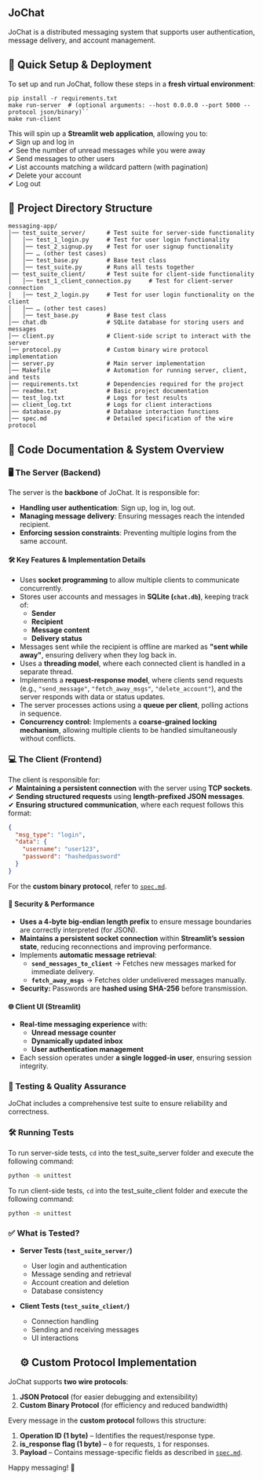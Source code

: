 ## JoChat  
JoChat is a distributed messaging system that supports user authentication, message delivery, and account management.

## 🚀 Quick Setup & Deployment  
To set up and run JoChat, follow these steps in a **fresh virtual environment**:

```
pip install -r requirements.txt
make run-server  # (optional arguments: --host 0.0.0.0 --port 5000 --protocol json/binary)``
make run-client
```

This will spin up a **Streamlit web application**, allowing you to:  
✔ Sign up and log in  
✔ See the number of unread messages while you were away  
✔ Send messages to other users  
✔ List accounts matching a wildcard pattern (with pagination)  
✔ Delete your account  
✔ Log out  

## 📂 Project Directory Structure 
``` 
messaging-app/
│── test_suite_server/      # Test suite for server-side functionality
│   │── test_1_login.py     # Test for user login functionality
│   │── test_2_signup.py    # Test for user signup functionality
│   │── … (other test cases)
│   │── test_base.py        # Base test class
│   │── test_suite.py       # Runs all tests together
│── test_suite_client/      # Test suite for client-side functionality
│   │── test_1_client_connection.py     # Test for client-server connection
│   │── test_2_login.py     # Test for user login functionality on the client
│   │── … (other test cases)
│   │── test_base.py        # Base test class
│── chat.db                 # SQLite database for storing users and messages
│── client.py               # Client-side script to interact with the server
│── protocol.py             # Custom binary wire protocol implementation
│── server.py               # Main server implementation
│── Makefile                # Automation for running server, client, and tests
│── requirements.txt        # Dependencies required for the project
│── readme.txt              # Basic project documentation
│── test_log.txt            # Logs for test results
│── client_log.txt          # Logs for client interactions
│── database.py             # Database interaction functions
│── spec.md                 # Detailed specification of the wire protocol
```

## 📖 Code Documentation & System Overview  

### 🖥️ The Server (Backend)
The server is the **backbone** of JoChat. It is responsible for:  
- **Handling user authentication**: Sign up, log in, log out.  
- **Managing message delivery**: Ensuring messages reach the intended recipient.  
- **Enforcing session constraints**: Preventing multiple logins from the same account.  

#### 🛠️ Key Features & Implementation Details
- Uses **socket programming** to allow multiple clients to communicate concurrently.  
- Stores user accounts and messages in **SQLite (`chat.db`)**, keeping track of:
  - **Sender**
  - **Recipient**
  - **Message content**
  - **Delivery status**
- Messages sent while the recipient is offline are marked as **"sent while away"**, ensuring delivery when they log back in.
- Uses a **threading model**, where each connected client is handled in a separate thread.
- Implements a **request-response model**, where clients send requests (e.g., `"send_message"`, `"fetch_away_msgs"`, `"delete_account"`), and the server responds with data or status updates.
- The server processes actions using a **queue per client**, polling actions in sequence.
- **Concurrency control:** Implements a **coarse-grained locking mechanism**, allowing multiple clients to be handled simultaneously without conflicts.

### 💻 The Client (Frontend)
The client is responsible for:  
✔ **Maintaining a persistent connection** with the server using **TCP sockets**.  
✔ **Sending structured requests** using **length-prefixed JSON messages**.  
✔ **Ensuring structured communication**, where each request follows this format:  

```json
{
  "msg_type": "login",
  "data": {
    "username": "user123",
    "password": "hashedpassword"
  }
}
```
For the **custom binary protocol**, refer to [`spec.md`](spec.md).

#### 🔑 Security & Performance  

- **Uses a 4-byte big-endian length prefix** to ensure message boundaries are correctly interpreted (for JSON).  
- **Maintains a persistent socket connection** within **Streamlit’s session state**, reducing reconnections and improving performance.  
- Implements **automatic message retrieval**:
  - **`send_messages_to_client`** → Fetches new messages marked for immediate delivery.  
  - **`fetch_away_msgs`** → Fetches older undelivered messages manually.  
- **Security:** Passwords are **hashed using SHA-256** before transmission.  

#### 🌐 Client UI (Streamlit)  

- **Real-time messaging experience** with:
  - **Unread message counter**
  - **Dynamically updated inbox**
  - **User authentication management**
- Each session operates under **a single logged-in user**, ensuring session integrity.

### 🧪 Testing & Quality Assurance 

JoChat includes a comprehensive test suite to ensure reliability and correctness.  

### 🛠 Running Tests  

To run server-side tests, `cd` into the test_suite_server folder and execute the following command:  
```bash
python -m unittest
```

To run client-side tests, `cd` into the test_suite_client folder and execute the following command:  
```bash
python -m unittest
```

### ✅ What is Tested?  

- **Server Tests (`test_suite_server/`)**
  - User login and authentication
  - Message sending and retrieval
  - Account creation and deletion
  - Database consistency  
- **Client Tests (`test_suite_client/`)**
  - Connection handling  
  - Sending and receiving messages  
  - UI interactions

  ## ⚙️ Custom Protocol Implementation  

JoChat supports **two wire protocols**:  

1. **JSON Protocol** (for easier debugging and extensibility)  
2. **Custom Binary Protocol** (for efficiency and reduced bandwidth)  

Every message in the **custom protocol** follows this structure:  

1. **Operation ID (1 byte)** – Identifies the request/response type.  
2. **is_response flag (1 byte)** – `0` for requests, `1` for responses.  
3. **Payload** – Contains message-specific fields as described in [`spec.md`](spec.md).  

Happy messaging! 🚀
```